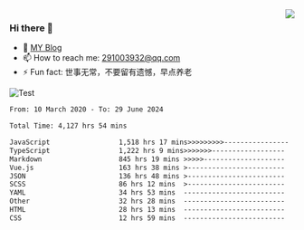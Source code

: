 <img align='right' src='https://github-readme-stats.vercel.app/api?username=niaogege&show_icons=true&theme=radical'/>

### Hi there 👋

- 🌱 [MY Blog](https://bythewayer.com/)
- 📫 How to reach me: 291003932@qq.com
- ⚡ Fun fact:  世事无常，不要留有遗憾，早点养老

![Test](https://github-readme-stats.vercel.app/api/top-langs/?username=niaogege&layout=compact)

<!--START_SECTION:waka-->

```txt
From: 10 March 2020 - To: 29 June 2024

Total Time: 4,127 hrs 54 mins

JavaScript                 1,518 hrs 17 mins>>>>>>>>>----------------   36.78 %
TypeScript                 1,222 hrs 9 mins>>>>>>>------------------   29.61 %
Markdown                   845 hrs 19 mins >>>>>--------------------   20.48 %
Vue.js                     163 hrs 38 mins >------------------------   03.96 %
JSON                       136 hrs 48 mins >------------------------   03.31 %
SCSS                       86 hrs 12 mins  >------------------------   02.09 %
YAML                       34 hrs 53 mins  -------------------------   00.85 %
Other                      32 hrs 28 mins  -------------------------   00.79 %
HTML                       28 hrs 13 mins  -------------------------   00.68 %
CSS                        12 hrs 59 mins  -------------------------   00.31 %
```

<!--END_SECTION:waka-->
